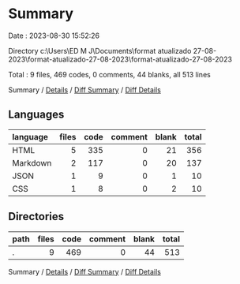 # Summary

Date : 2023-08-30 15:52:26

Directory c:\\Users\\ED M J\\Documents\\format atualizado 27-08-2023\\format-atualizado-27-08-2023\\format-atualizado-27-08-2023

Total : 9 files,  469 codes, 0 comments, 44 blanks, all 513 lines

Summary / [Details](details.md) / [Diff Summary](diff.md) / [Diff Details](diff-details.md)

## Languages
| language | files | code | comment | blank | total |
| :--- | ---: | ---: | ---: | ---: | ---: |
| HTML | 5 | 335 | 0 | 21 | 356 |
| Markdown | 2 | 117 | 0 | 20 | 137 |
| JSON | 1 | 9 | 0 | 1 | 10 |
| CSS | 1 | 8 | 0 | 2 | 10 |

## Directories
| path | files | code | comment | blank | total |
| :--- | ---: | ---: | ---: | ---: | ---: |
| . | 9 | 469 | 0 | 44 | 513 |

Summary / [Details](details.md) / [Diff Summary](diff.md) / [Diff Details](diff-details.md)